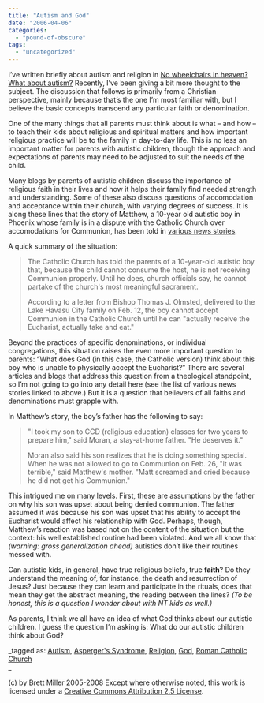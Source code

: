 ```yaml
---
title: "Autism and God"
date: "2006-04-06"
categories: 
  - "pound-of-obscure"
tags: 
  - "uncategorized"
---
```


I’ve written briefly about autism and religion in [No wheelchairs in heaven? What about autism?](http://29marbles.blogspot.com/2005/12/no-wheelchairs-in-heaven-what-about.html) Recently, I’ve been giving a bit more thought to the subject. The discussion that follows is primarily from a Christian perspective, mainly because that’s the one I’m most familiar with, but I believe the basic concepts transcend any particular faith or denomination.  
  
One of the many things that all parents must think about is what – and how – to teach their kids about religious and spiritual matters and how important religious practice will be to the family in day-to-day life. This is no less an important matter for parents with autistic children, though the approach and expectations of parents may need to be adjusted to suit the needs of the child.  
  
Many blogs by parents of autistic children discuss the importance of religious faith in their lives and how it helps their family find needed strength and understanding. Some of these also discuss questions of accomodation and acceptance within their church, with varying degrees of success. It is along these lines that the story of Matthew, a 10-year old autistic boy in Phoenix whose family is in a dispute with the Catholic Church over accomodations for Communion, has been told in [various news stories](http://news.google.com/news?ie=UTF-8&q=Autism+communion&filter=0).  
  
A quick summary of the situation:

> The Catholic Church has told the parents of a 10-year-old autistic boy that, because the child cannot consume the host, he is not receiving Communion properly. Until he does, church officials say, he cannot partake of the church's most meaningful sacrament.  
>   
> According to a letter from Bishop Thomas J. Olmsted, delivered to the Lake Havasu City family on Feb. 12, the boy cannot accept Communion in the Catholic Church until he can "actually receive the Eucharist, actually take and eat."

Beyond the practices of specific denominations, or individual congregations, this situation raises the even more important question to parents: “What does God (in this case, the Catholic version) think about this boy who is unable to physically accept the Eucharist?” There are several articles and blogs that address this question from a theological standpoint, so I’m not going to go into any detail here (see the list of various news stories linked to above.) But it is a question that believers of all faiths and denominations must grapple with.  
  
In Matthew’s story, the boy’s father has the following to say:

> "I took my son to CCD (religious education) classes for two years to prepare him," said Moran, a stay-at-home father. "He deserves it."  
>   
> Moran also said his son realizes that he is doing something special. When he was not allowed to go to Communion on Feb. 26, "it was terrible," said Matthew's mother. "Matt screamed and cried because he did not get his Communion."

This intrigued me on many levels. First, these are assumptions by the father on why his son was upset about being denied communion. The father assumed it was because his son was upset that his ability to accept the Eucharist would affect his relationship with God. Perhaps, though, Matthew’s reaction was based not on the content of the situation but the context: his well established routine had been violated. And we all know that _(warning: gross generalization ahead)_ autistics don’t like their routines messed with.  
  
Can autistic kids, in general, have true religious beliefs, true **faith**? Do they understand the meaning of, for instance, the death and resurrection of Jesus? Just because they can learn and participate in the rituals, does that mean they get the abstract meaning, the reading between the lines? _(To be honest, this is a question I wonder about with NT kids as well.)_  
  
As parents, I think we all have an idea of what God thinks about our autistic children. I guess the question I’m asking is: What do our autistic children think about God?  
  
_tagged as: [Autism](http://technorati.com/tag/autism), [Asperger's Syndrome](http://technorati.com/tag/asperger%27s), [Religion](http://technorati.com/tag/religion), [God](http://technorati.com/tag/god), [Roman Catholic Church](http://technorati.com/tag/roman+catholic+church)  
_

(c) by Brett Miller 2005-2008 Except where otherwise noted, this work is licensed under a [Creative Commons Attribution 2.5 License](http://creativecommons.org/licenses/by/2.5/).
